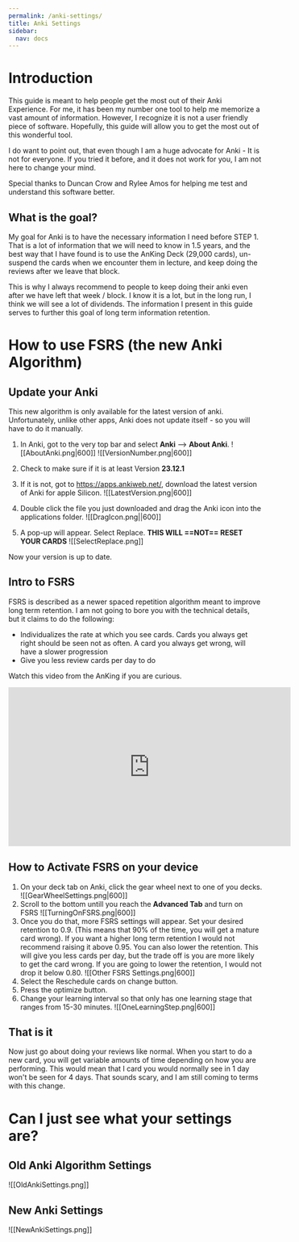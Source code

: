 ```yaml
---
permalink: /anki-settings/
title: Anki Settings
sidebar:
  nav: docs
---
```

# Introduction

This guide is meant to help people get the most out of their Anki Experience. For me, it has been my number one tool to help me memorize a vast amount of information. However, I recognize it is not a user friendly piece of software. Hopefully, this guide will allow you to get the most out of this wonderful tool. 

I do want to point out, that even though I am a huge advocate for Anki - It is not for everyone. If you tried it before, and it does not work for you, I am not here to change your mind. 

Special thanks to Duncan Crow and Rylee Amos for helping me test and understand this software better. 
## What is the goal?
My goal for Anki is to have the necessary information I need before STEP 1. That is a lot of information that we will need to know in 1.5 years, and the best way that I have found is to use the AnKing Deck (29,000 cards), un-suspend the cards when we encounter them in lecture, and keep doing the reviews after we leave that block. 

This is why I always recommend to people to keep doing their anki even after we have left that week / block. I know it is a lot, but in the long run, I think we will see a lot of dividends. The information I present in this guide serves to further this goal of long term information retention. 

# How to use FSRS (the new Anki Algorithm)
## Update your Anki
This new algorithm is only available for the latest version of anki. Unfortunately, unlike other apps, Anki does not update itself - so you will have to do it manually. 

1. In Anki, got to the very top bar and select __Anki__ --> __About Anki__. 
![[AboutAnki.png|600]]
![[VersionNumber.png|600]]

2. Check to make sure if it is at least Version __23.12.1__
3. If it is not, got to https://apps.ankiweb.net/, download the latest version of Anki for apple Silicon. 
![[LatestVersion.png|600]]

5. Double click the file you just downloaded and drag the Anki icon into the applications folder. 
![[DragIcon.png||600]]
6. A pop-up will appear. Select Replace. __THIS WILL ==NOT== RESET YOUR CARDS__
![[SelectReplace.png]]

Now your version is up to date. 

## Intro to FSRS
FSRS is described as a newer spaced repetition algorithm meant to improve long term retention. I am not going to bore you with the technical details, but it claims to do the following:
- Individualizes the rate at which you see cards. Cards you always get right should be seen not as often. A card you always get wrong, will have a slower progression
- Give you less review cards per day to do 

Watch this video from the AnKing if you are curious. 
<iframe width="560" height="315" src="https://www.youtube.com/embed/OqRLqVRyIzc?si=WlFcVhuy4FniydUw" title="YouTube video player" frameborder="0" allow="accelerometer; autoplay; clipboard-write; encrypted-media; gyroscope; picture-in-picture; web-share" allowfullscreen></iframe>

## How to Activate FSRS on your device
1. On your deck tab on Anki, click the gear wheel next to one of you decks. 
![[GearWheelSettings.png|600]]
2. Scroll to the bottom untill you reach the __Advanced Tab__ and turn on FSRS
![[TurningOnFSRS.png|600]]
3. Once you do that, more FSRS settings will appear. Set your desired retention to 0.9. (This means that 90% of the time, you will get a mature card wrong). If you want a higher long term retention I would not recommend raising it above 0.95. You can also lower the retention. This will give you less cards per day, but the trade off is you are more likely to get the card wrong. If you are going to lower the retention, I would not drop it below 0.80. 
![[Other FSRS Settings.png|600]]
4. Select the Reschedule cards on change button.
5. Press the optimize button. 
6. Change your learning interval so that only has one learning stage that ranges from 15-30 minutes. 
![[OneLearningStep.png|600]]

## That is it
Now just go about doing your reviews like normal. When you start to do a new card, you will get variable amounts of time depending on how you are performing. This would mean that I card you would normally see in 1 day won't be seen for 4 days. That sounds scary, and I am still coming to terms with this change. 

# Can I just see what your settings are?
## Old Anki Algorithm Settings
![[OldAnkiSettings.png]]

## New Anki Settings
![[NewAnkiSettings.png]]
